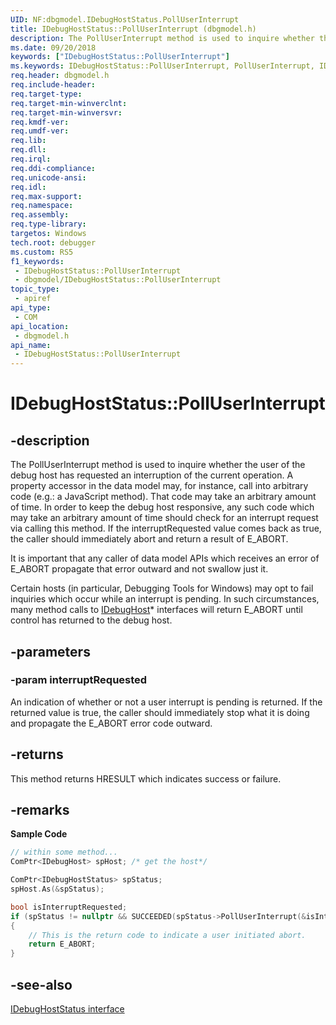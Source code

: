 ```yaml
---
UID: NF:dbgmodel.IDebugHostStatus.PollUserInterrupt
title: IDebugHostStatus::PollUserInterrupt (dbgmodel.h)
description: The PollUserInterrupt method is used to inquire whether the user of the debug host has requested an interruption of the current operation.
ms.date: 09/20/2018
keywords: ["IDebugHostStatus::PollUserInterrupt"]
ms.keywords: IDebugHostStatus::PollUserInterrupt, PollUserInterrupt, IDebugHostStatus.PollUserInterrupt, IDebugHostStatus::PollUserInterrupt, IDebugHostStatus.PollUserInterrupt
req.header: dbgmodel.h
req.include-header: 
req.target-type: 
req.target-min-winverclnt: 
req.target-min-winversvr: 
req.kmdf-ver: 
req.umdf-ver: 
req.lib: 
req.dll: 
req.irql: 
req.ddi-compliance: 
req.unicode-ansi: 
req.idl: 
req.max-support: 
req.namespace: 
req.assembly: 
req.type-library: 
targetos: Windows
tech.root: debugger
ms.custom: RS5
f1_keywords:
 - IDebugHostStatus::PollUserInterrupt
 - dbgmodel/IDebugHostStatus::PollUserInterrupt
topic_type:
 - apiref
api_type:
 - COM
api_location:
 - dbgmodel.h
api_name:
 - IDebugHostStatus::PollUserInterrupt
---
```


# IDebugHostStatus::PollUserInterrupt


## -description

The PollUserInterrupt method is used to inquire whether the user of the debug host has requested an interruption of the current operation. A property accessor in the data model may, for instance, call into arbitrary code (e.g.: a JavaScript method). That code may take an arbitrary amount of time. In order to keep the debug host responsive, any such code which may take an arbitrary amount of time should check for an interrupt request via calling this method. If the interruptRequested value comes back as true, the caller should immediately abort and return a result of E_ABORT. 

It is important that any caller of data model APIs which receives an error of E_ABORT propagate that error outward and not swallow just it. 

Certain hosts (in particular, Debugging Tools for Windows) may opt to fail inquiries which occur while an interrupt is pending. In such circumstances, many method calls to [IDebugHost](nn-dbgmodel-idebughost.md)* interfaces will return E_ABORT until control has returned to the debug host.

## -parameters

### -param interruptRequested

An indication of whether or not a user interrupt is pending is returned. If the returned value is true, the caller should immediately stop what it is doing and propagate the E_ABORT error code outward.

## -returns

This method returns HRESULT which indicates success or failure.

## -remarks

**Sample Code**

```cpp
// within some method...
ComPtr<IDebugHost> spHost; /* get the host*/

ComPtr<IDebugHostStatus> spStatus;
spHost.As(&spStatus);

bool isInterruptRequested;
if (spStatus != nullptr && SUCCEEDED(spStatus->PollUserInterrupt(&isInterruptRequested)) && isInterruptRequested)
{
    // This is the return code to indicate a user initiated abort.
    return E_ABORT;
}
```

## -see-also

[IDebugHostStatus interface](nn-dbgmodel-idebughoststatus.md)

